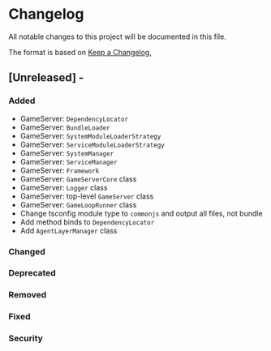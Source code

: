 # Changelog
All notable changes to this project will be documented in this file.

The format is based on [Keep a Changelog](https://keepachangelog.com/en/1.0.0/),

## [Unreleased] - <date>
### Added
- GameServer: `DependencyLocator`
- GameServer: `BundleLoader`
- GameServer: `SystemModuleLoaderStrategy`
- GameServer: `ServiceModuleLoaderStrategy`
- GameServer: `SystemManager`
- GameServer: `ServiceManager`
- GameServer: `Framework`
- GameServer: `GameServerCore` class
- GameServer: `Logger` class
- GameServer: top-level `GameServer` class
- GameServer: `GameLoopRunner` class
- Change tsconfig module type to `commonjs` and output all files, not bundle
- Add method binds to `DependencyLocator`
- Add `AgentLayerManager` class

### Changed
### Deprecated
### Removed
### Fixed
### Security

